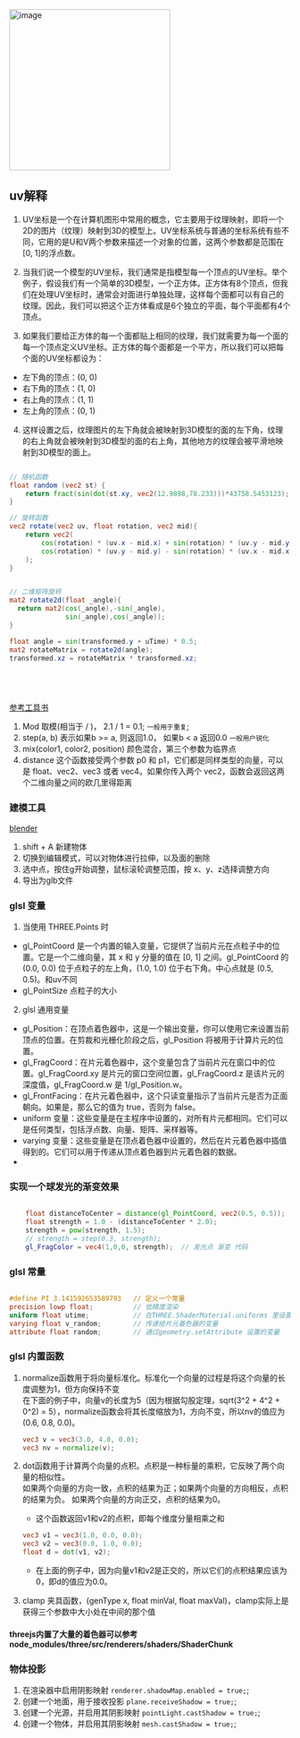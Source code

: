 <img width="288" alt="image" src="https://github.com/heyLiup/threejs-demo/assets/30928738/f3eb7c0f-c34e-4e9f-8cef-95f1391a6e0e">


## uv解释  

1. UV坐标是一个在计算机图形中常用的概念，它主要用于纹理映射，即将一个2D的图片（纹理）映射到3D的模型上。UV坐标系统与普通的坐标系统有些不同，它用的是U和V两个参数来描述一个对象的位置，这两个参数都是范围在[0, 1]的浮点数。

2. 当我们说一个模型的UV坐标，我们通常是指模型每一个顶点的UV坐标。举个例子，假设我们有一个简单的3D模型，一个正方体。正方体有8个顶点，但我们在处理UV坐标时，通常会对面进行单独处理，这样每个面都可以有自己的纹理。因此，我们可以把这个正方体看成是6个独立的平面，每个平面都有4个顶点。

3. 如果我们要给正方体的每一个面都贴上相同的纹理，我们就需要为每一个面的每一个顶点定义UV坐标。正方体的每个面都是一个平方，所以我们可以把每个面的UV坐标都设为：

- 左下角的顶点：(0, 0)
- 右下角的顶点：(1, 0)
- 右上角的顶点：(1, 1)
- 左上角的顶点：(0, 1)
4. 这样设置之后，纹理图片的左下角就会被映射到3D模型的面的左下角，纹理的右上角就会被映射到3D模型的面的右上角，其他地方的纹理会被平滑地映射到3D模型的面上。



```glsl

// 随机函数
float random (vec2 st) {
    return fract(sin(dot(st.xy, vec2(12.9898,78.233)))*43758.5453123);
}

// 旋转函数
vec2 rotate(vec2 uv, float rotation, vec2 mid){
    return vec2(
        cos(rotation) * (uv.x - mid.x) + sin(rotation) * (uv.y - mid.y) + mid.x,
        cos(rotation) * (uv.y - mid.y) - sin(rotation) * (uv.x - mid.x) + mid.y
    );
}


// 二维矩阵旋转  
mat2 rotate2d(float _angle){
  return mat2(cos(_angle),-sin(_angle),
              sin(_angle),cos(_angle));
}

float angle = sin(transformed.y + uTime) * 0.5;
mat2 rotateMatrix = rotate2d(angle);
transformed.xz = rotateMatrix * transformed.xz;






```

[参考工具书](https://thebookofshaders.com/10/?lan=ch)

1. Mod 取模(相当于 / )， 2.1 / 1 = 0.1; `一般用于重复`;
2. step(a, b) 表示如果b >= a, 则返回1.0， 如果b < a 返回0.0 `一般用户锐化`
3. mix(color1, color2, position) 颜色混合，第三个参数为临界点
4. distance 这个函数接受两个参数 p0 和 p1，它们都是同样类型的向量，可以是 float、vec2、vec3 或者 vec4。如果你传入两个 vec2，函数会返回这两个二维向量之间的欧几里得距离


### 建模工具
[blender](https://www.blender.org/thanks/)

1. shift + A 新建物体
2. 切换到编辑模式，可以对物体进行拉伸，以及面的删除
3. 选中点，按住g开始调整，鼠标滚轮调整范围，按 x、y、z选择调整方向
4. 导出为glb文件



### glsl 变量

1. 当使用 THREE.Points 时
  - gl_PointCoord 是一个内置的输入变量，它提供了当前片元在点粒子中的位置。它是一个二维向量，其 x 和 y 分量的值在 [0, 1] 之间。gl_PointCoord 的 (0.0, 0.0) 位于点粒子的左上角，(1.0, 1.0) 位于右下角。中心点就是 (0.5, 0.5)。和uv不同
  - gl_PointSize 点粒子的大小
2. glsl 通用变量
  - gl_Position：在顶点着色器中，这是一个输出变量，你可以使用它来设置当前顶点的位置。在剪裁和光栅化阶段之后，gl_Position 将被用于计算片元的位置。
  - gl_FragCoord：在片元着色器中，这个变量包含了当前片元在窗口中的位置。gl_FragCoord.xy 是片元的窗口空间位置，gl_FragCoord.z 是该片元的深度值，gl_FragCoord.w 是 1/gl_Position.w。
  - gl_FrontFacing：在片元着色器中，这个只读变量指示了当前片元是否为正面朝向。如果是，那么它的值为 true，否则为 false。
  - uniform 变量：这些变量是在主程序中设置的，对所有片元都相同。它们可以是任何类型，包括浮点数、向量、矩阵、采样器等。
  - varying 变量：这些变量是在顶点着色器中设置的，然后在片元着色器中插值得到的。它们可以用于传递从顶点着色器到片元着色器的数据。
  - 

### 实现一个球发光的渐变效果

```glsl

    float distanceToCenter = distance(gl_PointCoord, vec2(0.5, 0.5));
    float strength = 1.0 - (distanceToCenter * 2.0);
    strength = pow(strength, 1.5);  
    // strength = step(0.3, strength);  
    gl_FragColor = vec4(1,0,0, strength);  // 发光点 渐变 代码

```




### glsl 常量
```glsl

#define PI 3.141592653589793   // 定义一个常量
precision lowp float;          // 低精度渲染
uniform float utime;           // 在THREE.ShaderMaterial.uniforms 里设置的变量
varying float v_random;        // 传递给片元着色器的变量
attribute float random;        // 通过geometry.setAttribute 设置的变量

```


### glsl 内置函数


1. normalize函数用于将向量标准化。标准化一个向量的过程是将这个向量的长度调整为1，但方向保持不变  
      在下面的例子中，向量v的长度为5（因为根据勾股定理，sqrt(3^2 + 4^2 + 0^2) = 5），normalize函数会将其长度缩放为1，方向不变，所以nv的值应为(0.6, 0.8, 0.0)。


    ```glsl
    vec3 v = vec3(3.0, 4.0, 0.0);
    vec3 nv = normalize(v);
    ```
2. dot函数用于计算两个向量的点积。点积是一种标量的乘积，它反映了两个向量的相似性。  
   如果两个向量的方向一致，点积的结果为正；如果两个向量的方向相反，点积的结果为负。 
   如果两个向量的方向正交，点积的结果为0。
    - 这个函数返回v1和v2的点积，即每个维度分量相乘之和

    ```glsl
    vec3 v1 = vec3(1.0, 0.0, 0.0);
    vec3 v2 = vec3(0.0, 1.0, 0.0);
    float d = dot(v1, v2);

    ```
    - 在上面的例子中，因为向量v1和v2是正交的，所以它们的点积结果应该为0，即d的值应为0.0。 

 3. clamp 夹具函数，(genType x, float minVal, float maxVal)，clamp实际上是获得三个参数中大小处在中间的那个值


#### threejs内置了大量的着色器可以参考 node_modules/three/src/renderers/shaders/ShaderChunk


### 物体投影
1. 在渲染器中启用阴影映射 `renderer.shadowMap.enabled = true;`; 
2. 创建一个地面，用于接收投影 `plane.receiveShadow = true;`;
3. 创建一个光源，并启用其阴影映射 `pointLight.castShadow = true;`;
4. 创建一个物体，并启用其阴影映射 `mesh.castShadow = true;`;

